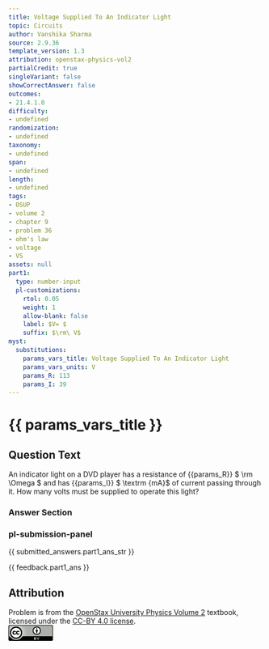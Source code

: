 ```yaml
---
title: Voltage Supplied To An Indicator Light
topic: Circuits
author: Vanshika Sharma
source: 2.9.36
template_version: 1.3
attribution: openstax-physics-vol2
partialCredit: true
singleVariant: false
showCorrectAnswer: false
outcomes:
- 21.4.1.0
difficulty:
- undefined
randomization:
- undefined
taxonomy:
- undefined
span:
- undefined
length:
- undefined
tags:
- OSUP
- volume 2
- chapter 9
- problem 36
- ohm's law
- voltage
- VS
assets: null
part1:
  type: number-input
  pl-customizations:
    rtol: 0.05
    weight: 1
    allow-blank: false
    label: $V= $
    suffix: $\rm\ V$
myst:
  substitutions:
    params_vars_title: Voltage Supplied To An Indicator Light
    params_vars_units: V
    params_R: 113
    params_I: 39
---
```

# {{ params_vars_title }}

## Question Text

An indicator light on a DVD player has a resistance of {{params_R}} $ \rm \Omega $ and has {{params_I}} $ \textrm {mA}$ of current passing through it.
How many volts must be supplied to operate this light?

### Answer Section

### pl-submission-panel

<p></p>
{{ submitted_answers.part1_ans_str }}
<p></p>
{{ feedback.part1_ans }}

## Attribution

Problem is from the [OpenStax University Physics Volume 2](https://openstax.org/details/books/university-physics-volume-2) textbook, licensed under the [CC-BY 4.0 license](https://creativecommons.org/licenses/by/4.0/).<br>![Image representing the Creative Commons 4.0 BY license.](https://raw.githubusercontent.com/firasm/bits/master/by.png)